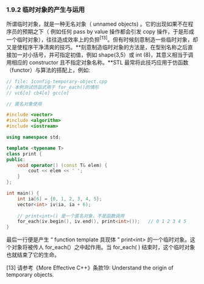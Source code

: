### 1.9.2 临时对象的产生与运用

所谓临时对象，就是一种无名对象（ unnamed objects) 。它的出现如果不在程序员的预期之下（ 例如任何 pass by value 操作都会引发 copy 操作，于是形成一个临时对象），往往造成效率上的负担$^{[13]}$。但有时候刻意制造一些临时对象，却又是使程序干净清爽的技巧。**刻意制造临时对象的方法是，在型别名称之后直接加一对小括号，并可指定初值，例如 shape(3,5）或 int (8)，其意义相当于调用相应的 constructor 且不指定对象名称。**STL 最常将此技巧应用于仿函数（functor）与算法的搭配上，例如:

```cpp
// file: 1config-temporary-object.cpp 
// 本例测试仿函式用于 for_each()的情形
// vc6[o] cb4[o] gcc[o] 

// 匿名对象使用

#include <vector>
#include <algorithm>
#include <iostream>

using namespace std;

template <typename T>
class print {
public:
    void operator() (const T& elem) {
        cout << elem << ' ';
    }
};

int main() {
    int ia[6] = {0, 1, 2, 3, 4, 5};
    vector<int> iv(ia, ia + 6);
    
    // print<int>() 是一个匿名对象，不是函数调用
    for_each(iv.begin(), iv.end(), print<int>());	// 0 1 2 3 4 5 
}
```

最后一行便是产生 “ function template 具现体 ” print\<int> 的一个临时对象。这个对象将被传人 for_each(）之中起作用。当 for_each( ) 结束时，这个临时对象也就结束了它的生命。



[13] 请参考《More Effective C++》条款19: Understand the origin of temporary objects.